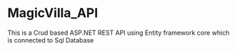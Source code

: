# MagicVilla_API
This is a Crud based ASP.NET REST API using Entity framework core which is connected to Sql Database

